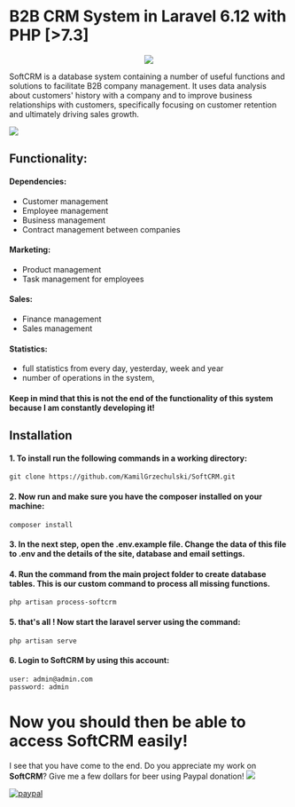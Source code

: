 # B2B CRM System in Laravel 6.12 with PHP [>7.3]
<p align="center">
  <img src="https://i.ibb.co/z8ssKdN/Przechwytywanie.jpg">
</p>

SoftCRM is a database system containing a number of useful functions and solutions to facilitate B2B company management. It uses data analysis about customers' history with a company and to improve business relationships with customers, specifically focusing on customer retention and ultimately driving sales growth.

<img src="https://i.ibb.co/xMcZF2V/Przechwytywanie.jpg">

## Functionality:
#### Dependencies:
- Customer management
- Employee management
- Business management
- Contract management between companies

#### Marketing:
- Product management
- Task management for employees

#### Sales:
- Finance management
- Sales management

#### Statistics:
- full statistics from every day, yesterday, week and year
- number of operations in the system,

####  Keep in mind that this is not the end of the functionality of this system because I am constantly developing it!

## Installation

#### 1. To install run the following commands in a working directory: 
```
git clone https://github.com/KamilGrzechulski/SoftCRM.git
```
#### 2. Now run and make sure you have the composer installed on your machine:
```
composer install 
```

#### 3. In the next step, open the .env.example file. Change the data of this file to .env and the details of the site, database and email settings.

#### 4. Run the command from the main project folder to create database tables. This is our custom command to process all missing functions.
```
php artisan process-softcrm
```

#### 5. that's all ! Now start the laravel server using the command:
```
php artisan serve
```

#### 6. Login to SoftCRM by using this account:
```
user: admin@admin.com
password: admin
```


# Now you should then be able to access SoftCRM easily!

I see that you have come to the end. 
Do you appreciate my work on <strong>SoftCRM</strong>? Give me a few dollars for beer using Paypal donation!
<img src="https://i.ibb.co/NmFYNfx/beer-1.png">


[![paypal](https://www.paypalobjects.com/en_US/i/btn/btn_donateCC_LG.gif)](https://www.paypal.com/cgi-bin/webscr?cmd=_donations&business=KVZEXQKGZU2ZN&currency_code=USD&source=url)
